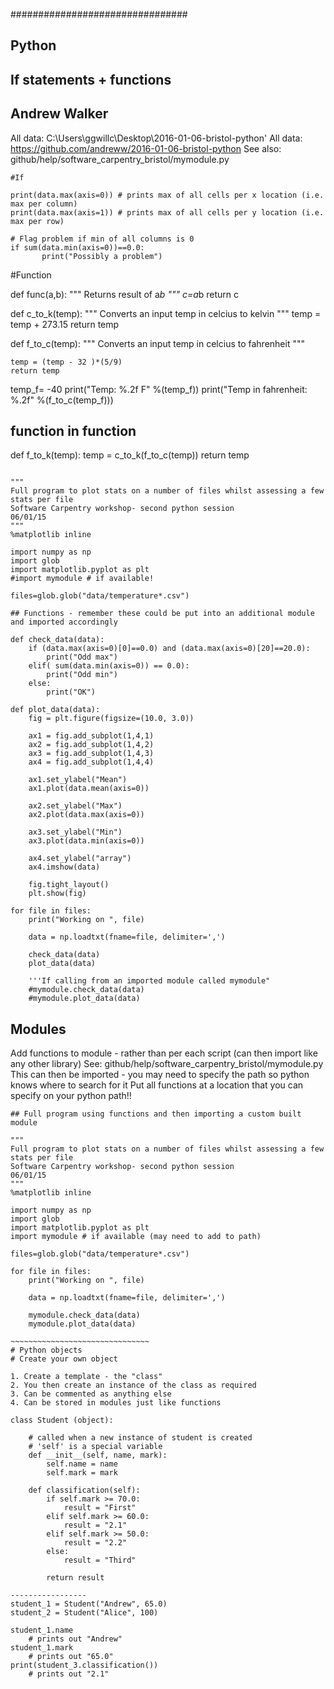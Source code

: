 ################################
## Python
## If statements + functions
## Andrew Walker

All data: C:\\Users\\ggwillc\\Desktop\\2016-01-06-bristol-python'
All data: https://github.com/andreww/2016-01-06-bristol-python
See also: github/help/software_carpentry_bristol/mymodule.py

~~~~~~~~~~~~~~
#If

print(data.max(axis=0)) # prints max of all cells per x location (i.e. max per column)
print(data.max(axis=1)) # prints max of all cells per y location (i.e. max per row)

# Flag problem if min of all columns is 0
if sum(data.min(axis=0))==0.0: 
       print("Possibly a problem")

~~~~~~~~~~~~~~
#Function

def func(a,b):
	"""
	Returns result of a*b
	"""
	c=a*b
	return c

def c_to_k(temp):
	"""
	Converts an input temp in celcius to kelvin
	"""
	temp = temp + 273.15
	return temp

def f_to_c(temp):
	"""
	Converts an input temp in celcius to fahrenheit
	"""

	temp = (temp - 32 )*(5/9)
	return temp

temp_f= -40
print("Temp: %.2f F" %(temp_f))
print("Temp in fahrenheit: %.2f" %(f_to_c(temp_f)))

## function in function
def f_to_k(temp):
	temp = c_to_k(f_to_c(temp))
	return temp

~~~~~~~~~~~~~~

"""
Full program to plot stats on a number of files whilst assessing a few stats per file
Software Carpentry workshop- second python session 
06/01/15
"""
%matplotlib inline 

import numpy as np
import glob
import matplotlib.pyplot as plt
#import mymodule # if available!

files=glob.glob("data/temperature*.csv")

## Functions - remember these could be put into an additional module and imported accordingly

def check_data(data):
	if (data.max(axis=0)[0]==0.0) and (data.max(axis=0)[20]==20.0):
		print("Odd max")
	elif( sum(data.min(axis=0)) == 0.0):
		print("Odd min")
	else:
		print("OK")

def plot_data(data):
	fig = plt.figure(figsize=(10.0, 3.0))
	
	ax1 = fig.add_subplot(1,4,1)	
	ax2 = fig.add_subplot(1,4,2)	
	ax3 = fig.add_subplot(1,4,3)	
	ax4 = fig.add_subplot(1,4,4)	

	ax1.set_ylabel("Mean")
	ax1.plot(data.mean(axis=0))

	ax2.set_ylabel("Max")
	ax2.plot(data.max(axis=0))
	
	ax3.set_ylabel("Min")
	ax3.plot(data.min(axis=0))

	ax4.set_ylabel("array")
	ax4.imshow(data)
	
	fig.tight_layout()
	plt.show(fig)

for file in files:
	print("Working on ", file)

	data = np.loadtxt(fname=file, delimiter=',')

	check_data(data)
	plot_data(data)

	'''If calling from an imported module called mymodule"
	#mymodule.check_data(data)
	#mymodule.plot_data(data)

~~~~~~~~~~~~~~~~~~~~~~~~~~~~~~~~~~~~~~~~~~~~~~~~
## Modules

Add functions to module - rather than per each script (can then import like any other library)
See: github/help/software_carpentry_bristol/mymodule.py
This can then be imported - you may need to specify the path so python knows where to search for it
Put all functions at a location that you can specify on your python path!!

~~~~~~~~~~~~~~~~~~~~~~~~~~~~~~~~~~~~~~~~~~~~~~~~
## Full program using functions and then importing a custom built module

"""
Full program to plot stats on a number of files whilst assessing a few stats per file
Software Carpentry workshop- second python session 
06/01/15
"""
%matplotlib inline 

import numpy as np
import glob
import matplotlib.pyplot as plt
import mymodule # if available (may need to add to path)

files=glob.glob("data/temperature*.csv")

for file in files:
	print("Working on ", file)

	data = np.loadtxt(fname=file, delimiter=',')

	mymodule.check_data(data)
	mymodule.plot_data(data)

~~~~~~~~~~~~~~~~~~~~~~~~~~~~~~~
# Python objects 
# Create your own object

1. Create a template - the "class"
2. You then create an instance of the class as required
3. Can be commented as anything else
4. Can be stored in modules just like functions

class Student (object):
	
	# called when a new instance of student is created
	# 'self' is a special variable
	def __init__(self, name, mark):
		self.name = name 
		self.mark = mark

	def classification(self):
		if self.mark >= 70.0:
			result = "First"
		elif self.mark >= 60.0:
			result = "2.1"
		elif self.mark >= 50.0:
			result = "2.2"
		else:
			result = "Third"

		return result

-----------------
student_1 = Student("Andrew", 65.0)
student_2 = Student("Alice", 100)

student_1.name
	# prints out "Andrew"
student_1.mark
	# prints out "65.0"
print(student_3.classification())
	# prints out "2.1"